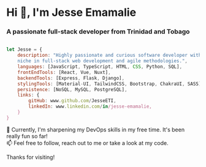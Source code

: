 <h1 align="left">Hi 👋, I'm Jesse Emamalie</h1>
<h3 align="left">A passionate full-stack developer from Trinidad and Tobago</h3>

``` Javascript

let Jesse = {
    description: "Highly passionate and curious software developer with a \
    niche in full-stack web development and agile methodologies.",
    languages: [JavaScript, TypeScript, HTML, CSS, Python, SQL],
    frontEndTools: [React, Vue, Nuxt],
    backendTools: [Express, Flask, Django],
    stylingTools: [Material-UI, TailwindCSS, Bootstrap, ChakraUI, SASS],
    persistence: [NoSQL, MySQL, PostgreSQL],
    links: {
        gitHub: www.github.com/JesseETI,
        linkedIn: www.linkedin.com/in/jesse-emamalie,
    }
}

```

🌱 Currently, I'm sharpening my DevOps skills in my free time. It's been really fun so far!<br/>
📫 Feel free to follow, reach out to me or take a look at my code. 

Thanks for visiting!
